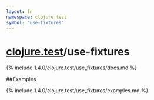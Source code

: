 ```yaml
---
layout: fn
namespace: clojure.test
symbol: "use-fixtures"
---
```


# [clojure.test](../)/use-fixtures

{% include 1.4.0/clojure.test/use_fixtures/docs.md %}

##Examples

{% include 1.4.0/clojure.test/use_fixtures/examples.md %}

